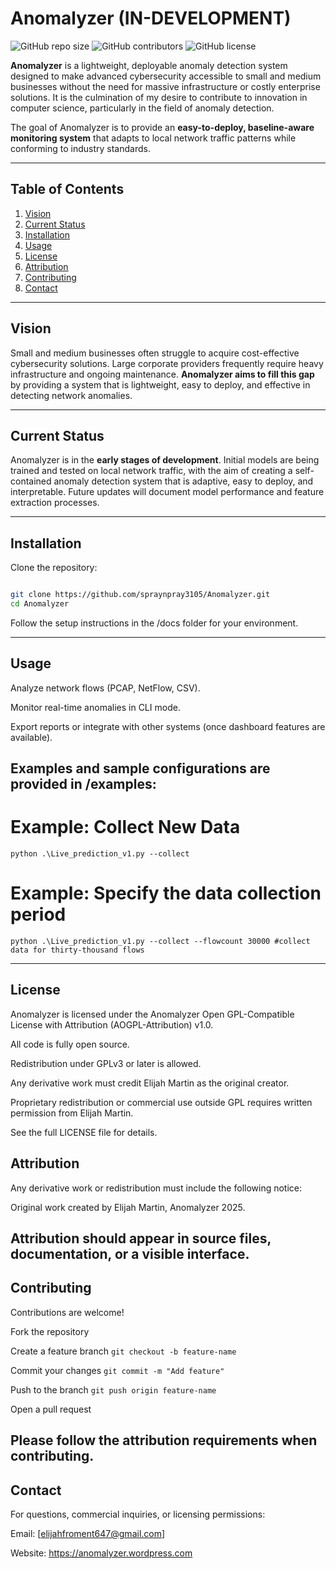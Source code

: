 # Anomalyzer (IN-DEVELOPMENT)

![GitHub repo size](https://img.shields.io/github/repo-size/spraynpray3105/Anomalyzer)
![GitHub contributors](https://img.shields.io/github/contributors/spraynpray3105/Anomalyzer)
![GitHub license](https://img.shields.io/github/license/spraynpray3105/Anomalyzer)

**Anomalyzer** is a lightweight, deployable anomaly detection system designed to make advanced cybersecurity accessible to small and medium businesses without the need for massive infrastructure or costly enterprise solutions. It is the culmination of my desire to contribute to innovation in computer science, particularly in the field of anomaly detection.

The goal of Anomalyzer is to provide an **easy-to-deploy, baseline-aware monitoring system** that adapts to local network traffic patterns while conforming to industry standards.

---

## Table of Contents
1. [Vision](#vision)
2. [Current Status](#current-status)
3. [Installation](#installation)
4. [Usage](#usage)
5. [License](#license)
6. [Attribution](#attribution)
7. [Contributing](#contributing)
8. [Contact](#contact)

---

## Vision
Small and medium businesses often struggle to acquire cost-effective cybersecurity solutions. Large corporate providers frequently require heavy infrastructure and ongoing maintenance. **Anomalyzer aims to fill this gap** by providing a system that is lightweight, easy to deploy, and effective in detecting network anomalies.

---

## Current Status
Anomalyzer is in the **early stages of development**. Initial models are being trained and tested on local network traffic, with the aim of creating a self-contained anomaly detection system that is adaptive, easy to deploy, and interpretable. Future updates will document model performance and feature extraction processes.

---

## Installation
Clone the repository:

``` Bash

git clone https://github.com/spraynpray3105/Anomalyzer.git
cd Anomalyzer
```
Follow the setup instructions in the /docs folder for your environment.

---

## Usage

Analyze network flows (PCAP, NetFlow, CSV).

Monitor real-time anomalies in CLI mode.

Export reports or integrate with other systems (once dashboard features are available).

Examples and sample configurations are provided in /examples:
---
# Example: Collect New Data
```
python .\Live_prediction_v1.py --collect
```

# Example: Specify the data collection period
```
python .\Live_prediction_v1.py --collect --flowcount 30000 #collect data for thirty-thousand flows
```
---
## License

Anomalyzer is licensed under the Anomalyzer Open GPL-Compatible License with Attribution (AOGPL-Attribution) v1.0.

All code is fully open source.

Redistribution under GPLv3 or later is allowed.

Any derivative work must credit Elijah Martin as the original creator.

Proprietary redistribution or commercial use outside GPL requires written permission from Elijah Martin.

See the full LICENSE file for details.

## Attribution

Any derivative work or redistribution must include the following notice:

Original work created by Elijah Martin, Anomalyzer 2025.


Attribution should appear in source files, documentation, or a visible interface.
---
## Contributing

Contributions are welcome!

Fork the repository

Create a feature branch
```git checkout -b feature-name```

Commit your changes 
```git commit -m "Add feature"```

Push to the branch 
```git push origin feature-name```

Open a pull request

Please follow the attribution requirements when contributing.
---
## Contact

For questions, commercial inquiries, or licensing permissions:

Email: [elijahfroment647@gmail.com]

Website: https://anomalyzer.wordpress.com
